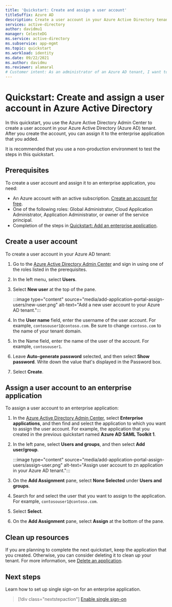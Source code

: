 ```yaml
---
title: 'Quickstart: Create and assign a user account'
titleSuffix: Azure AD
description: Create a user account in your Azure Active Directory tenant and assign it to an application.
services: active-directory
author: davidmu1
manager: CelesteDG
ms.service: active-directory
ms.subservice: app-mgmt
ms.topic: quickstart
ms.workload: identity
ms.date: 09/22/2021
ms.author: davidmu
ms.reviewer: alamaral
# Customer intent: As an administrator of an Azure AD tenant, I want to assign a user to an enterprise application.
---
```


# Quickstart: Create and assign a user account in Azure Active Directory

In this quickstart, you use the Azure Active Directory Admin Center to create a user account in your Azure Active Directory (Azure AD) tenant. After you create the account, you can assign it to the enterprise application that you added.

It is recommended that you use a non-production environment to test the steps in this quickstart.

## Prerequisites

To create a user account and assign it to an enterprise application, you need:

- An Azure account with an active subscription. [Create an account for free](https://azure.microsoft.com/free/?WT.mc_id=A261C142F).
- One of the following roles: Global Administrator, Cloud Application Administrator, Application Administrator, or owner of the service principal.
- Completion of the steps in [Quickstart: Add an enterprise application](add-application-portal.md).

## Create a user account

To create a user account in your Azure AD tenant:

1. Go to the [Azure Active Directory Admin Center](https://aad.portal.azure.com) and sign in using one of the roles listed in the prerequisites.
1. In the left menu, select **Users**.
1. Select **New user** at the top of the pane.

    :::image type="content" source="media/add-application-portal-assign-users/new-user.png" alt-text="Add a new user account to your Azure AD tenant.":::
    
1. In the **User name** field, enter the username of the user account. For example, `contosouser1@contoso.com`. Be sure to change `contoso.com` to the name of your tenant domain.
1. In the Name field, enter the name of the user of the account. For example, `contosouser1`.
1. Leave **Auto-generate password** selected, and then select **Show password**. Write down the value that's displayed in the Password box.
1. Select **Create**.

## Assign a user account to an enterprise application

To assign a user account to an enterprise application:

1. In the [Azure Active Directory Admin Center](https://aad.portal.azure.com), select **Enterprise applications**, and then find and select the application to which you want to assign the user account. For example, the application that you created in the previous quickstart named **Azure AD SAML Toolkit 1**.
1. In the left pane, select **Users and groups**, and then select **Add user/group**.

    :::image type="content" source="media/add-application-portal-assign-users/assign-user.png" alt-text="Assign user account to zn application in your Azure AD tenant.":::

1. On the **Add Assignment** pane, select **None Selected** under **Users and groups**.
1. Search for and select the user that you want to assign to the application. For example, `contosouser1@contoso.com`.
1. Select **Select**.
1. On the **Add Assignment** pane, select **Assign** at the bottom of the pane.

## Clean up resources

If you are planning to complete the next quickstart, keep the application that you created. Otherwise, you can consider deleting it to clean up your tenant. For more information, see [Delete an application](delete-application-portal.md).

## Next steps

Learn how to set up single sign-on for an enterprise application.
> [!div class="nextstepaction"]
> [Enable single sign-on](add-application-portal-setup-sso.md)
